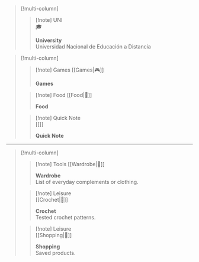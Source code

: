 
> [!multi-column]
>
> > [!note] UNI  
>> 🎓
>>  
>> **University**  
>> Universidad Nacional de Educación a Distancia
>

> [!multi-column]
>
>> [!note] Games
>> [[Games|🎮]]
>> 
>> **Games**  
>> 
>
>> [!note] Food 
>> [[Food|🍴]]  
>> 
>> **Food** 
>> 
>
>> [!note] Quick Note  
>> [[]]  
>> 
>> **Quick Note**  
>> 

___

> [!multi-column]
>
>> [!note]  Tools 
>> [[Wardrobe|👗]]  
>>  
>> **Wardrobe**  
>> List of everyday complements or clothing.
>
>> [!note] Leisure  
>> [[Crochet|🧶]]
>>  
>> **Crochet**  
>> Tested crochet patterns.
>
>> [!note] Leisure  
>> [[Shopping|🛒]]  
>>  
>> **Shopping**  
>> Saved products.
>

